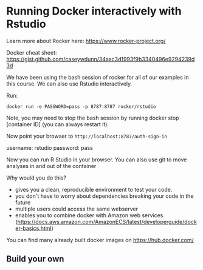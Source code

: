 # Running Docker interactively with Rstudio

Learn more about Rocker here: https://www.rocker-project.org/

Docker cheat sheet: https://gist.github.com/caseywdunn/34aac3d1993f9b3340496e9294239d3d

We have been using the bash session of rocker for all of our examples in this course. We can also use Rstudio interactively.

Run:

`docker run -e PASSWORD=pass -p 8787:8787 rocker/rstudio`

Note, you may need to stop the bash session by running docker stop [container ID] (you can always restart it).

Now point your browser to `http://localhost:8787/auth-sign-in`

username: rstudio
password: pass

Now you can run R Studio in your browser. You can also use git to move analyses in and out of the container

Why would you do this?
- gives you a clean, reproducible environment to test your code.
- you don't have to worry about dependencies breaking your code in the future
- multiple users could access the same webserver
- enables you to combine docker with Amazon web services (https://docs.aws.amazon.com/AmazonECS/latest/developerguide/docker-basics.html)

You can find many already built docker images on https://hub.docker.com/

## Build your own
